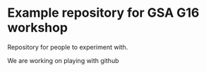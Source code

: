 Example repository for GSA G16 workshop
============

Repository for people to experiment with.

We are working on playing with github
